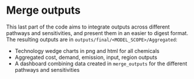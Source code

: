 # Merge outputs
This last part of the code aims to integrate outputs across different pathways and sensitivities, and present them in an easier to digest format. The resulting outputs are in `outputs/final/<MODEL_SCOPE>/Aggregated`:
- Technology wedge charts in png and html for all chemicals
- Aggregated cost, demand, emission, input, region outputs
- A dashboard combining data created in `merge_outputs` for the different pathways and sensitivities 
